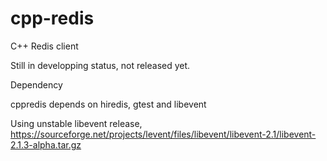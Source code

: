 cpp-redis
=========

C++ Redis client

Still in developping status, not released yet.

Dependency

cppredis depends on hiredis, gtest and libevent

Using unstable libevent release, https://sourceforge.net/projects/levent/files/libevent/libevent-2.1/libevent-2.1.3-alpha.tar.gz
